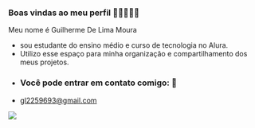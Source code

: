 ### Boas vindas ao meu perfil ✋🏻😝🤚🏻
 Meu nome é Guilherme De Lima Moura 
 - sou estudante do ensino médio e curso de    tecnologia no Alura.
 - Utilizo esse espaço para minha organização e compartilhamento dos meus projetos.
 - ### Você pode entrar em contato comigo: 📧
 - gl2259693@gmail.com 


 ![](https://media1.tenor.com/m/YQ4RvEq1GX8AAAAC/up.gif)
